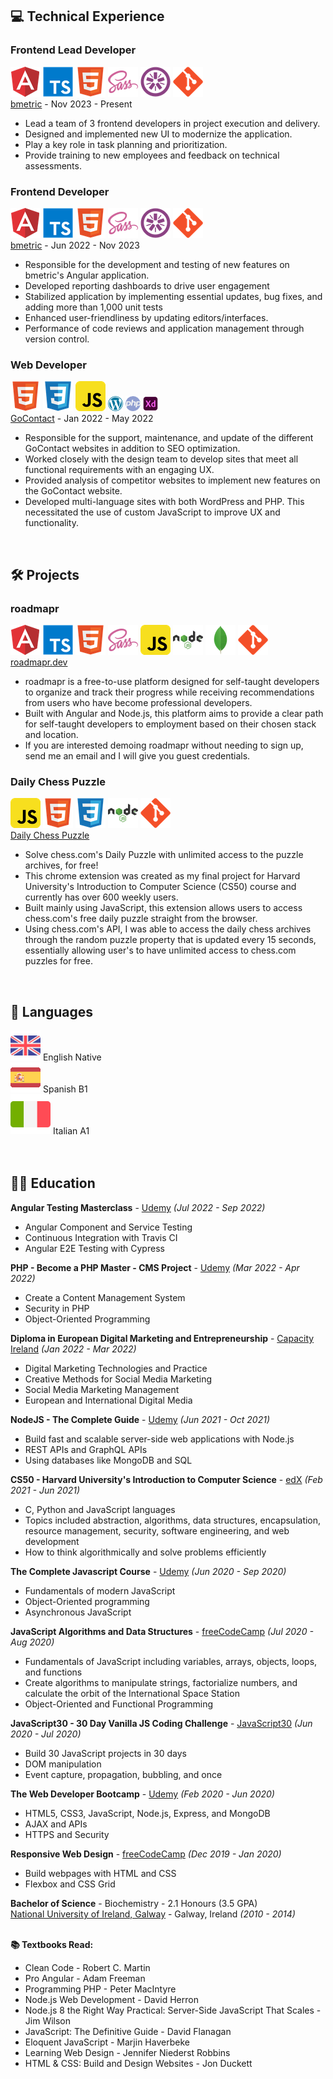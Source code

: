 ## 💻 <span class="header">Technical Experience</span>

<div class="position">
  <div class="position-header">
    <h3 class="position-title">Frontend Lead Developer</h3>
    <div class="position-skills-grid">
      <img class="position-skill" src="./assets/img/angular.png"> 
      <img class="position-skill" src="./assets/img/typescript.png"> 
      <img class="position-skill" src="./assets/img/html5.png"> 
      <img class="position-skill" src="./assets/img/sass.png"> 
      <img class="position-skill" src="./assets/img/jasmine.png"> 
      <img class="position-skill" src="./assets/img/git.png"> 
    </div>
  </div>
  <div class="sub-header">
    <div class="company"><a target="_blank" href="https://bmetric.com/">bmetric</a> - Nov 2023 - Present</div>
  </div>

  <ul class="employment-description">
    <li>Lead a team of 3 frontend developers in project execution and delivery.</li>
    <li>Designed and implemented new UI to modernize the application.</li>
    <li>Play a key role in task planning and prioritization.</li>
    <li>Provide training to new employees and feedback on technical assessments.</li>
  </ul>
</div>

<div class="position">
  <div class="position-header">
    <h3 class="position-title">Frontend Developer</h3>
    <div class="position-skills-grid">
      <img class="position-skill" src="./assets/img/angular.png"> 
      <img class="position-skill" src="./assets/img/typescript.png"> 
      <img class="position-skill" src="./assets/img/html5.png"> 
      <img class="position-skill" src="./assets/img/sass.png"> 
      <img class="position-skill" src="./assets/img/jasmine.png"> 
      <img class="position-skill" src="./assets/img/git.png"> 
    </div>
  </div>
  <div class="sub-header">
    <div class="company"><a target="_blank" href="https://bmetric.com/">bmetric</a> - Jun 2022 - Nov 2023</div>
  </div>

  <ul class="employment-description">
    <li>Responsible for the development and testing of new features on bmetric's Angular application.</li>
    <li>Developed reporting dashboards to drive user engagement</li>
    <li>Stabilized application by implementing essential updates, bug fixes, and adding more than 1,000 unit tests</li>
    <li>Enhanced user-friendliness by updating editors/interfaces.</li>
    <li>Performance of code reviews and application management through version control.</li>
  </ul>
</div>

<div class="position">
  <div class="position-header">
    <h3 class="position-title">Web Developer</h3>
    <div class="position-skills-grid">
      <img class="position-skill" src="./assets/img/html5.png"> 
      <img class="position-skill" src="./assets/img/css3.png"> 
      <img class="position-skill" src="./assets/img/javascript.png"> 
      <img class="position-skill" src="./assets/img/wordpress.png"> 
      <img class="position-skill" src="./assets/img/php.png"> 
      <img class="position-skill" src="./assets/img/xd.png"> 
    </div>
  </div>
  <div class="sub-header">
    <div class="company"><a target="_blank" href="https://www.gocontact.com/">GoContact</a> - Jan 2022 - May 2022</div>
  </div>

  <ul class="employment-description">
  <li>Responsible for the support, maintenance, and update of the different GoContact websites in addition to SEO optimization.</li>
  <li>Worked closely with the design team to develop sites that meet all functional requirements with an engaging UX.</li>
  <li>Provided analysis of competitor websites to implement new features on the GoContact website.</li>
  <li>Developed multi-language sites with both WordPress and PHP. This necessitated the use of custom JavaScript to improve UX and functionality.</li>
  </ul>
</div>
<br>

## 🛠️ <span class="header">Projects</span>

<div class="position">
  <div class="position-header">
    <h3 class="position-title">roadmapr</h3>
    <div class="position-skills-grid">
      <img class="position-skill" src="./assets/img/angular.png" data-tooltip="angular"> 
      <img class="position-skill" src="./assets/img/typescript.png"> 
      <img class="position-skill" src="./assets/img/html5.png"> 
      <img class="position-skill" src="./assets/img/sass.png"> 
      <img class="position-skill" src="./assets/img/javascript.png"> 
      <img class="position-skill" src="./assets/img/nodejs.png"> 
      <img class="position-skill" src="./assets/img/mongodb.png"> 
      <img class="position-skill" src="./assets/img/git.png"> 
    </div>
  </div>
  <div class="sub-header">
    <div class="company"><a target="_blank" href="https://www.roadmapr.dev">roadmapr.dev</a></div>
  </div>

  <ul class="employment-description">
  <li>roadmapr is a free-to-use platform designed for self-taught developers to organize and track their progress while receiving recommendations from users who have become professional developers.</li>
  <li>Built with Angular and Node.js, this platform aims to provide a clear path for self-taught developers to employment based on their chosen stack and location.</li>
  <li>If you are interested demoing roadmapr without needing to sign up, send me an email and I will give you guest credentials.</li>
  </ul>
</div>

<div class="position">
  <div class="position-header">
    <h3 class="position-title">Daily Chess Puzzle</h3>
    <div class="position-skills-grid">
      <img class="position-skill" src="./assets/img/javascript.png"> 
      <img class="position-skill" src="./assets/img/html5.png"> 
      <img class="position-skill" src="./assets/img/css3.png"> 
      <img class="position-skill" src="./assets/img/nodejs.png"> 
      <img class="position-skill" src="./assets/img/git.png"> 
    </div>
  </div>
  <div class="sub-header">
    <div class="company"><a target="_blank" href="https://chromewebstore.google.com/detail/daily-chess-puzzle/nbccedaochfcpakfdgclnjkdbagniplh">Daily Chess Puzzle</a></div>
  </div>

  <ul class="employment-description">
  <li>Solve chess.com's Daily Puzzle with unlimited access to the puzzle archives, for free!</li>
  <li>This chrome extension was created as my final project for Harvard University's Introduction to Computer Science (CS50) course and currently has over 600 weekly users.</li>
  <li>Built mainly using JavaScript, this extension allows users to access chess.com's free daily puzzle straight from the browser.</li>
  <li>Using chess.com's API, I was able to access the daily chess archives through the random puzzle property that is updated every 15 seconds, essentially allowing user's to have unlimited access to chess.com puzzles for free.</li>
  </ul>
</div>
<br>

## 💬 <span class="header">Languages</span>

<div class="skills-grid">
  <div class="skill-item">
    <img class="skill-icon" src="./assets/img/united-kingdom.png"> 
    <span class="skill-name language-name">English</span>
    <span class="skill-level language-level">Native</span>
  </div>

  <div class="skill-item">
    <img class="skill-icon" src="./assets/img/spain.png"> 
    <span class="skill-name language-name">Spanish</span>
    <span class="skill-level language-level">B1</span>
  </div>

  <div class="skill-item">
    <img class="skill-icon" src="./assets/img/italy.png"> 
    <span class="skill-name language-name">Italian</span>
    <span class="skill-level language-level">A1</span>
  </div>

</div><br><br>

## 👨‍🎓 <span class="header">Education</span>

**Angular Testing Masterclass** - <a target="_blank" href="https://www.udemy.com/course/angular-testing-course/">Udemy</a> _(<span class="course-dates">Jul 2022 - Sep 2022</span>)_ <br>

<ul class="course-description">
  <li>Angular Component and Service Testing</li>
  <li>Continuous Integration with Travis CI</li>
  <li>Angular E2E Testing with Cypress</li>
</ul>

**PHP - Become a PHP Master - CMS Project** - <a target="_blank" href="https://www.udemy.com/course/php-for-complete-beginners-includes-msql-object-oriented/">Udemy</a> _(<span class="course-dates">Mar 2022 - Apr 2022</span>)_ <br>

<ul class="course-description">
  <li>Create a Content Management System</li>
  <li>Security in PHP</li>
  <li>Object-Oriented Programming</li>
</ul>

**Diploma in European Digital Marketing and Entrepreneurship** - <a target="_blank" href="http://www.capacityireland.ie/digital-marketing">Capacity Ireland</a> _(<span class="course-dates">Jan 2022 - Mar 2022</span>)_ <br>

<ul class="course-description">
  <li>Digital Marketing Technologies and Practice</li>
  <li>Creative Methods for Social Media Marketing</li>
  <li>Social Media Marketing Management</li>
  <li>European and International Digital Media</li>
</ul>

**NodeJS - The Complete Guide** - <a target="_blank" href="https://www.udemy.com/course/nodejs-the-complete-guide/">Udemy</a> _(<span class="course-dates">Jun 2021 - Oct 2021</span>)_ <br>

<ul class="course-description">
  <li>Build fast and scalable server-side web applications with Node.js</li>
  <li>REST APIs and GraphQL APIs</li>
  <li>Using databases like MongoDB and SQL</li>
</ul>

**CS50 - Harvard University's Introduction to Computer Science** - <a target="_blank" href="https://www.edx.org/course/introduction-computer-science-harvardx-cs50x">edX</a> _(<span class="course-dates">Feb 2021 - Jun 2021</span>)_ <br>

<ul class="course-description">
  <li>C, Python and JavaScript languages</li>
  <li>Topics included abstraction, algorithms, data structures, encapsulation, resource management, security, software engineering, and web development</li>
  <li>How to think algorithmically and solve problems efficiently</li>
</ul>

**The Complete Javascript Course** - <a target="_blank" href="https://www.udemy.com/course/the-complete-javascript-course/">Udemy</a> _(<span class="course-dates">Jun 2020 - Sep 2020</span>)_ <br>

<ul class="course-description">
  <li>Fundamentals of modern JavaScript</li>
  <li>Object-Oriented programming</li>
  <li>Asynchronous JavaScript</li>
</ul>

**JavaScript Algorithms and Data Structures** - <a target="_blank" href="https://www.freecodecamp.org/learn/javascript-algorithms-and-data-structures/">freeCodeCamp</a> _(<span class="course-dates">Jul 2020 - Aug 2020</span>)_ <br>

<ul class="course-description">
  <li>Fundamentals of JavaScript including variables, arrays, objects, loops, and functions</li>
  <li>Create algorithms to manipulate strings, factorialize numbers, and calculate the orbit of the International Space Station</li>
  <li>Object-Oriented and Functional Programming</li>
</ul>

**JavaScript30 - 30 Day Vanilla JS Coding Challenge** - <a target="_blank" href="https://javascript30.com/">JavaScript30</a> _(<span class="course-dates">Jun 2020 - Jul 2020</span>)_ <br>

<ul class="course-description">
  <li>Build 30 JavaScript projects in 30 days</li>
  <li>DOM manipulation</li>
  <li>Event capture, propagation, bubbling, and once</li>
</ul>

**The Web Developer Bootcamp** - <a target="_blank" href="https://www.udemy.com/course/the-web-developer-bootcamp/">Udemy</a> _(<span class="course-dates">Feb 2020 - Jun 2020</span>)_ <br>

<ul class="course-description">
  <li>HTML5, CSS3, JavaScript, Node.js, Express, and MongoDB</li>
  <li>AJAX and APIs</li>
  <li>HTTPS and Security</li>
</ul>

**Responsive Web Design** - <a target="_blank" href="https://www.freecodecamp.org/learn/responsive-web-design/">freeCodeCamp</a> _(<span class="course-dates">Dec 2019 - Jan 2020</span>)_ <br>

<ul class="course-description">
  <li>Build webpages with HTML and CSS</li>
  <li>Flexbox and CSS Grid</li>
</ul>

**<span class="degree">Bachelor of Science</span>**<span class="degree-course"> - Biochemistry - 2.1 Honours (3.5 GPA)</span><br>
<a target="_blank" href="https://www.nuigalway.ie/">National University of Ireland, Galway</a> - Galway, Ireland _(2010 - 2014)_ <br><br>

**📚 <span class="textbooks-read">Textbooks Read</span>:**

- Clean Code - Robert C. Martin <br>
- Pro Angular - Adam Freeman <br>
- Programming PHP - Peter MacIntyre <br>
- Node.js Web Development - David Herron <br>
- Node.js 8 the Right Way Practical: Server-Side JavaScript That Scales - Jim Wilson <br>
- JavaScript: The Definitive Guide - David Flanagan <br>
- Eloquent JavaScript - Marjin Haverbeke <br>
- Learning Web Design - Jennifer Niederst Robbins <br>
- HTML & CSS: Build and Design Websites - Jon Duckett <br><br>
